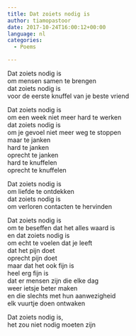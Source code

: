 ```yaml
---
title: Dat zoiets nodig is
author: tiamopastoor
date: 2017-10-24T16:00:12+00:00
language: nl
categories:
  - Poems

---
```

Dat zoiets nodig is  
om mensen samen te brengen  
dat zoiets nodig is  
voor de eerste knuffel van je beste vriend

Dat zoiets nodig is  
om een week niet meer hard te werken  
dat zoiets nodig is  
om je gevoel niet meer weg te stoppen  
maar te janken  
hard te janken  
oprecht te janken  
hard te knuffelen  
oprecht te knuffelen

Dat zoiets nodig is  
om liefde te ontdekken  
dat zoiets nodig is  
om verloren contacten te hervinden

Dat zoiets nodig is  
om te beseffen dat het alles waard is  
en dat zoiets nodig is  
om echt te voelen dat je leeft  
dat het pijn doet  
oprecht pijn doet  
maar dat het ook fijn is  
heel erg fijn is  
dat er mensen zijn die elke dag  
weer ietsje beter maken  
en die slechts met hun aanwezigheid  
elk vuurtje doen ontwaken

Dat zoiets nodig is,  
het zou niet nodig moeten zijn